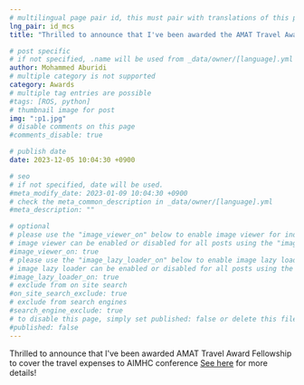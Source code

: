 ```yaml
---
# multilingual page pair id, this must pair with translations of this page. (This name must be unique)
lng_pair: id_mcs
title: "Thrilled to announce that I've been awarded the AMAT Travel Award Fellowship"

# post specific
# if not specified, .name will be used from _data/owner/[language].yml
author: Mohammed Aburidi
# multiple category is not supported
category: Awards
# multiple tag entries are possible
#tags: [ROS, python]
# thumbnail image for post
img: ":p1.jpg"
# disable comments on this page
#comments_disable: true

# publish date
date: 2023-12-05 10:04:30 +0900

# seo
# if not specified, date will be used.
#meta_modify_date: 2023-01-09 10:04:30 +0900
# check the meta_common_description in _data/owner/[language].yml
#meta_description: ""

# optional
# please use the "image_viewer_on" below to enable image viewer for individual pages or posts (_posts/ or [language]/_posts folders).
# image viewer can be enabled or disabled for all posts using the "image_viewer_posts: true" setting in _data/conf/main.yml.
#image_viewer_on: true
# please use the "image_lazy_loader_on" below to enable image lazy loader for individual pages or posts (_posts/ or [language]/_posts folders).
# image lazy loader can be enabled or disabled for all posts using the "image_lazy_loader_posts: true" setting in _data/conf/main.yml.
#image_lazy_loader_on: true
# exclude from on site search
#on_site_search_exclude: true
# exclude from search engines
#search_engine_exclude: true
# to disable this page, simply set published: false or delete this file
#published: false
---
```

Thrilled to announce that I've been awarded AMAT Travel Award Fellowship to cover the travel expenses to AIMHC conference [See here](https://maburidi.github.io/tabs/links.html) for more details! 




